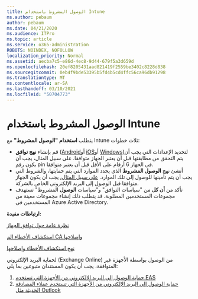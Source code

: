 ```yaml
---
title: الوصول المشروط باستخدام Intune
ms.author: pebaum
author: pebaum
ms.date: 04/21/2020
ms.audience: ITPro
ms.topic: article
ms.service: o365-administration
ROBOTS: NOINDEX, NOFOLLOW
localization_priority: Normal
ms.assetid: aecba7c5-e86d-4ec8-9d44-679f5a3d659d
ms.openlocfilehash: 20ef8205431aad821419f2559be3402c8228d838
ms.sourcegitcommit: 0eb4f9bde53395b5fd4b5cd4ffc56ca96db91298
ms.translationtype: MT
ms.contentlocale: ar-SA
ms.lasthandoff: 03/10/2021
ms.locfileid: "50704773"
---
```

# <a name="conditional-access-with-intune"></a>الوصول المشروط باستخدام Intune

يتطلب  **استخدام "الوصول المشروط"**  مع Intune ثلاث خطوات:

- قم بإنشاء  **نهج توافق**  ([Android](https://docs.microsoft.com/intune/compliance-policy-create-android)أو  [iOS](https://docs.microsoft.com/intune/compliance-policy-create-ios)أو  [Windows)](https://docs.microsoft.com//intune/compliance-policy-create-windows)لتحديد الإعدادات التي يجب أن يتم التحقق من مطابقتها قبل أن يعتبر الجهاز متوافقا. على سبيل المثال، يجب أن يكون رقم pin في الجهاز 6 أرقام على الأقل قبل أن يعتبر متوافقا.
- أنشئ نهج **الوصول المشروط**  الذي يحدد الموارد التي يتم حمايتها، والشروط التي يجب أن يتم تأمينها للوصول إلى تلك الموارد.  [على سبيل المثال،](https://docs.microsoft.com/intune/tutorial-protect-email-on-unmanaged-devices#create-conditional-access-policies)  يجب أن يكون الجهاز متوافقا قبل الوصول إلى البريد الإلكتروني الخاص بالشركة.
- تأكد من **أن كل**  من "سياسات التوافق" و"سياسات  **الوصول**  المشروط" تستهدف مجموعات المستخدمين المطلوبة. قد يتطلب ذلك إنشاء مجموعات معينة من المستخدمين في Azure Active Directory.

**ارتباطات مفيدة:**

[نظرة عامة حول توافق الجهاز](https://docs.microsoft.com/intune/device-compliance-get-started)

[استكشاف الأخطاء الم CA وإصلاحها](https://docs.microsoft.com/intune/troubleshoot-conditional-access)

[نهج استكشاف الأخطاء وإصلاحها](https://docs.microsoft.com/troubleshoot/mem/intune/troubleshoot-policies-in-microsoft-intune)

لحماية البريد الإلكتروني (Exchange Online) من الوصول بواسطة الأجهزة غير المتوافقة، يجب أن يكون المستندان متبوعين بما يلي:

1. [حماية الوصول إلى البريد الإلكتروني من الأجهزة التي تستخدم EAS](https://docs.microsoft.com/intune/tutorial-protect-email-on-unmanaged-devices)
2. [حماية الوصول إلى البريد الإلكتروني من الأجهزة التي تستخدم عملاء المصادقة الحديثة مثل Outlook](https://docs.microsoft.com/intune/tutorial-protect-email-on-enrolled-devices)
